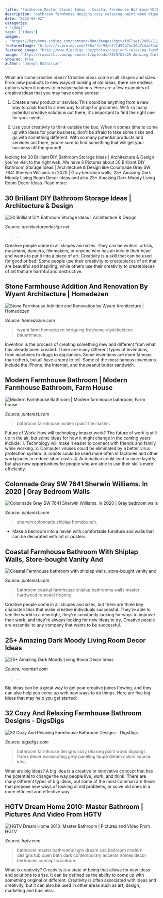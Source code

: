 ```yaml
---
title: "Farmhouse Master Closet Ideas - Coastal Farmhouse Bathroom With Shiplap Walls, Store-bought Vanity And"
description: "Bathroom farmhouse designs cozy relaxing paint wood digsdigs floors decor wainscoting grey paneling taupe dream colors source idea"
date: "2023-02-02"
categories:
- "ideas"
tags: ["ideas"]
images:
- "https://hgtvhome.sndimg.com/content/dam/images/hgtv/fullset/2009/11/19/2/DH2010_01-master-bath-wide_s4x3.jpg.rend.hgtvcom.616.822.suffix/1400948301839.jpeg"
featuredImage: "https://i.pinimg.com/736x/fd/94/b7/fd94b7ac26a7cdad54a39f8e610be6e0.jpg"
featured_image: "http://www.digsdigs.com/photos/cozy-and-relaxing-farmhouse-bathroom-designs-20.jpg"
image: "https://roomisti.com/wp-content/uploads/2019/03/25-Amazing-Dark-Moody-Living-Room-Decor-Ideas-12.jpg"
ShowToc: true
author: "Joseph Bashirian"
---
```



What are some creative ideas?
Creative ideas come in all shapes and sizes. From new products to new ways of looking at old ideas, there are endless options when it comes to creative solutions. Here are a few examples of creative ideas that you may have come across: 
1. Create a new product or service. This could be anything from a new way to cook food to a new way to shop for groceries. With so many potential creative solutions out there, it's important to find the right one for your needs. 

2. Use your creativity to think outside the box. When it comes time to come up with ideas for your business, don't be afraid to take some risks and go with something different. With so many potential products and services out there, you're sure to find something that will get your business off the ground! 


	

		
looking for 30 Brilliant DIY Bathroom Storage Ideas | Architecture &amp; Design you've visit to the right web. We have 8 Pictures about 30 Brilliant DIY Bathroom Storage Ideas | Architecture &amp; Design like Colonnade Gray SW 7641 Sherwin Williams. in 2020 | Gray bedroom walls, 25+ Amazing Dark Moody Living Room Decor Ideas and also 25+ Amazing Dark Moody Living Room Decor Ideas. Read more:
		
    
## 30 Brilliant DIY Bathroom Storage Ideas | Architecture &amp; Design

<img loading=lazy src="https://cdn.architecturendesign.net/wp-content/uploads/2014/08/diy-bathroom-storage-ideas-7.jpg" onerror="this.onerror=null;this.src='https://tse1.mm.bing.net/th?id=OIP.SWMV8u34vxFvanTNIgEJhQHaNK&amp;pid=15.1';" alt="30 Brilliant DIY Bathroom Storage Ideas | Architecture &amp; Design">

_Source: architecturendesign.net_

>. 

	

Creative people come in all shapes and sizes. They can be writers, artists, musicians, dancers, filmmakers, or anyone who has an idea in their head and wants to put it into a piece of art. Creativity is a skill that can be used for good or bad. Some people use their creativity to createpieces of art that are beautiful and inspiring, while others use their creativity to createpieces of art that are harmful and destructive.

    
## Stone Farmhouse Addition And Renovation By Wyant Architecture | Homedezen

<img loading=lazy src="http://www.homedezen.com/wp-content/uploads/2015/03/Farmhouse-Addition-and-Renovation-by-Wyant-Architecture-16.jpg" onerror="this.onerror=null;this.src='https://tse2.mm.bing.net/th?id=OIP.p8USkMXjf1Kd1PQmaRdfFAHaKl&amp;pid=15.1';" alt="Stone Farmhouse Addition and Renovation by Wyant Architecture | Homedezen">

_Source: homedezen.com_

>wyant farm homedezen intriguing freshome diydekoideen bauernhaus. 

	

Invention is the process of creating something new and different from what has already been created. There are many different types of inventions, from machines to drugs to appliances. Some inventions are more famous than others, but all have a story to tell. Some of the most famous inventions include the iPhone, the Internet, and the peanut butter sandwich.

    
## Modern Farmhouse Bathroom | Modern Farmhouse Bathroom, Farm House

<img loading=lazy src="https://i.pinimg.com/736x/fd/94/b7/fd94b7ac26a7cdad54a39f8e610be6e0.jpg" onerror="this.onerror=null;this.src='https://tse1.mm.bing.net/th?id=OIP.od0eq6u5iFNzl7Afxo_s5QHaJ3&amp;pid=15.1';" alt="Modern Farmhouse Bathroom | Modern farmhouse bathroom, Farm house">

_Source: pinterest.com_

>bathroom farmhouse modern paint tile master. 

	

Future of Work: How will technology impact work?
The future of work is still up in the air, but some ideas for how it might change in the coming years include: 1. Technology will make it easier to connect with friends and family while working. 
2. Computer viruses could be eliminated by a better virus protection system. 
3. robots could be used more often in factories and other workplaces to reduce labor costs. 
4. Automation could lead to more layoffs, but also new opportunities for people who are able to use their skills more efficiently.

    
## Colonnade Gray SW 7641 Sherwin Williams. In 2020 | Gray Bedroom Walls

<img loading=lazy src="https://i.pinimg.com/736x/72/ca/d0/72cad0de011feb5b88a2a00e17cb77ec.jpg" onerror="this.onerror=null;this.src='https://tse2.mm.bing.net/th?id=OIP.8yxd2Fjh0NMh_7yIHBfnagHaKE&amp;pid=15.1';" alt="Colonnade Gray SW 7641 Sherwin Williams. in 2020 | Gray bedroom walls">

_Source: pinterest.com_

>sherwin colonnade shiplap homebunch. 

	

- Make a bedroom into a haven with comfortable furniture and walls that can be decorated with art or posters.

    
## Coastal Farmhouse Bathroom With Shiplap Walls, Store-bought Vanity And

<img loading=lazy src="https://i.pinimg.com/736x/37/fe/93/37fe938cb1bac41d95a101463c53a4e9.jpg" onerror="this.onerror=null;this.src='https://tse1.mm.bing.net/th?id=OIP.kEjXNXTnQEV38DdCdzog6wHaLH&amp;pid=15.1';" alt="Coastal Farmhouse bathroom with shiplap walls, store-bought vanity and">

_Source: pinterest.com_

>bathroom coastal farmhouse shiplap bathrooms walls master hardwood remodel flooring. 

	

Creative people come in all shapes and sizes, but there are three key characteristics that make creative individuals successful. They're able to see the world in a new light, they're constantly looking for ways to improve their work, and they're always looking for new ideas to try. Creative people are essential to any company that wants to be successful.

    
## 25+ Amazing Dark Moody Living Room Decor Ideas

<img loading=lazy src="https://roomisti.com/wp-content/uploads/2019/03/25-Amazing-Dark-Moody-Living-Room-Decor-Ideas-12.jpg" onerror="this.onerror=null;this.src='https://tse1.mm.bing.net/th?id=OIP.Yts3Ho2BUSZb_ZdZzjjrwQHaLv&amp;pid=15.1';" alt="25+ Amazing Dark Moody Living Room Decor Ideas">

_Source: roomisti.com_

>. 

	

Big ideas can be a great way to get your creative juices flowing, and they can also help you come up with new ways to do things. Here are five big ideas that may help you get started: 

    
## 32 Cozy And Relaxing Farmhouse Bathroom Designs - DigsDigs

<img loading=lazy src="http://www.digsdigs.com/photos/cozy-and-relaxing-farmhouse-bathroom-designs-20.jpg" onerror="this.onerror=null;this.src='https://tse2.mm.bing.net/th?id=OIP.c1HtGuGRz5oK8VCI-ItIrwHaJ4&amp;pid=15.1';" alt="32 Cozy And Relaxing Farmhouse Bathroom Designs - DigsDigs">

_Source: digsdigs.com_

>bathroom farmhouse designs cozy relaxing paint wood digsdigs floors decor wainscoting grey paneling taupe dream colors source idea. 

	

What are big ideas?
A big idea is a creative or innovative concept that has the potential to change the way people live, work, and think. There are many different types of big ideas, but some of the most common are those that propose new ways of looking at old problems, or solve old ones in a more efficient and effective way.

    
## HGTV Dream Home 2010: Master Bathroom | Pictures And Video From HGTV

<img loading=lazy src="https://hgtvhome.sndimg.com/content/dam/images/hgtv/fullset/2009/11/19/2/DH2010_01-master-bath-wide_s4x3.jpg.rend.hgtvcom.616.822.suffix/1400948301839.jpeg" onerror="this.onerror=null;this.src='https://tse2.mm.bing.net/th?id=OIP.kiB-e_MbVSPdzvv0-WUO1wHaJ4&amp;pid=15.1';" alt="HGTV Dream Home 2010: Master Bathroom | Pictures and Video From HGTV">

_Source: hgtv.com_

>bathroom master bathrooms hgtv dream spa bedroom modern designs tub open bath dark contemporary accents homes decor bedrooms concept woodrum. 

	

What is creativity?
Creativity is a state of being that allows for new ideas and solutions to arise. It can be defined as the ability to come up with something original or different. Creativity is often associated with ideas and creativity, but it can also be used in other areas such as art, design, marketing and business.

